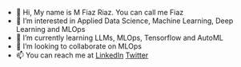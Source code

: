 - 👋 Hi, My name is M Fiaz Riaz. You can call me Fiaz
- 👀 I’m interested in Applied Data Science, Machine Learning, Deep Learning and MLOps 
- 🌱 I’m currently learning LLMs, MLOps, Tensorflow and AutoML
- 💞️ I’m looking to collaborate on MLOps
- 📫 You can reach me at  [LinkedIn](https://www.linkedin.com/in/fiazriaz/) [Twitter](https://www.twitter.com/fiazriaz/)

<!---
fiazriaz/fiazriaz is a ✨ special ✨ repository because its `README.md` (this file) appears on your GitHub profile.
You can click the Preview link to take a look at your changes.
--->
